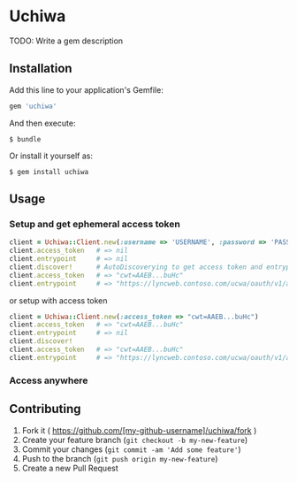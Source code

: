 # Uchiwa

TODO: Write a gem description

## Installation

Add this line to your application's Gemfile:

```ruby
gem 'uchiwa'
```

And then execute:

    $ bundle

Or install it yourself as:

    $ gem install uchiwa

## Usage

### Setup and get ephemeral access token

```ruby
client = Uchiwa::Client.new(:username => 'USERNAME', :password => 'PASSWORD')
client.access_token   # => nil
client.entrypoint     # => nil
client.discover!      # AutoDiscoverying to get access token and entrypoint to the API using user credentials.
client.access_token   # => "cwt=AAEB...buHc"
client.entrypoint     # => "https://lyncweb.contoso.com/ucwa/oauth/v1/applications"
```

or setup with access token

```ruby
client = Uchiwa::Client.new(:access_token => "cwt=AAEB...buHc")
client.access_token   # => "cwt=AAEB...buHc"
client.entrypoint     # => nil
client.discover!
client.access_token   # => "cwt=AAEB...buHc"
client.entrypoint     # => "https://lyncweb.contoso.com/ucwa/oauth/v1/applications"
```

### Access anywhere


## Contributing

1. Fork it ( https://github.com/[my-github-username]/uchiwa/fork )
2. Create your feature branch (`git checkout -b my-new-feature`)
3. Commit your changes (`git commit -am 'Add some feature'`)
4. Push to the branch (`git push origin my-new-feature`)
5. Create a new Pull Request
